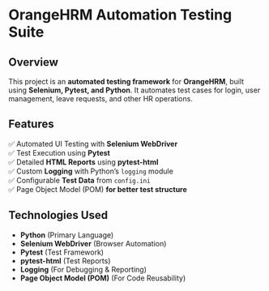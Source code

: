 # OrangeHRM Automation Testing Suite

## Overview  
This project is an **automated testing framework** for **OrangeHRM**, built using **Selenium, Pytest, and Python**. It automates test cases for login, user management, leave requests, and other HR operations.

## Features  
✅ Automated UI Testing with **Selenium WebDriver**  
✅ Test Execution using **Pytest**  
✅ Detailed **HTML Reports** using **pytest-html**  
✅ Custom **Logging** with Python’s `logging` module  
✅ Configurable **Test Data** from `config.ini`  
✅ Page Object Model (POM) **for better test structure**  

## Technologies Used  
- **Python** (Primary Language)  
- **Selenium WebDriver** (Browser Automation)  
- **Pytest** (Test Framework)  
- **pytest-html** (Test Reports)  
- **Logging** (For Debugging & Reporting)  
- **Page Object Model (POM)** (For Code Reusability)  
